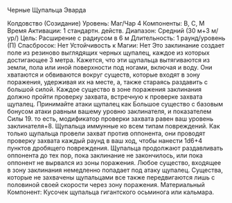
Черные Щупальца Эварда

Колдовство (Созидание)
Уровень: Маг/Чар 4
Компоненты: В, С, М
Время Активации: 1 стандартн. действ.
Диапазон: Средний (30 м+3 м/ур/)
Цель: Расширение с радиусом в 6 м
Длительность: 1 раунд/уровень (П)
Спасбросок: Нет
Устойчивость к Магии: Нет
Это заклинание создает поле из резиново выглядящих черных щупалец, каждое из которых достигающее 3 метра.
Кажется, что эти щупальца вытягиваются из земли, пола или иной поверхности
под ногами, включая и воду. Они хватаются и обвиваются вокруг существ,
которые входят в зону поражения, удерживая их на месте, а, также стараясь раздавить с большой силой.
Каждое существо в зоне поражения
заклинания должно пройти проверку
захвата, встречную к проверке захвата
щупалец. Принимайте атаки щупалец
как Большое существо с базовым бонусом атаки равным вашему уровню
заклинателя, и показателем Силы 19.
то есть, модификатор проверки захвата равен ваш уровень заклинателя+8.
Щупальца иммунные ко всем типам повреждений.
Как только щупальца провели захват
против оппонента, они проводят проверку захвата каждый раунд в ваш ход,
чтобы нанести 1d6+4 пунктов дробящего повреждения. Щупальца продолжают раздавливать оппонента до тех пор,
пока заклинание не закончилось, или
пока оппонент не вырвался из зоны поражения.
Любое существо, входящее в зону
заклинания немедленно попадает под
атаку щупалец. Существа, которые не
захвачены щупальцами все также передвигаются лишь с половиной своей скорости через зону поражения.
Материальный Компонент: Кусочек
щупальца гигантского осьминога или
кальмара.